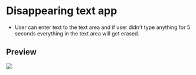 # Disappearing text app

<ul>
  <li>User can enter text to the text area and if user didn't type anything for 5 seconds everything in the text area will get erased.</li>
</ul>

<h2>Preview</h2>
<img src="https://user-images.githubusercontent.com/91461938/191905428-db4d0d82-4c7b-4001-9294-b02ed816ff71.gif">

